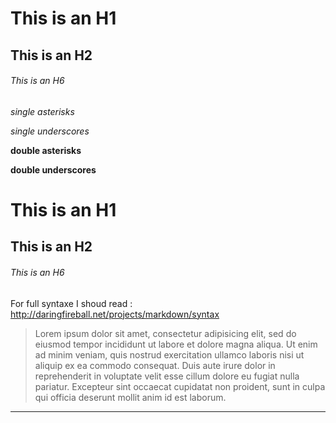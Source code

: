 # This is an H1

## This is an H2

###### This is an H6


*single asterisks*

_single underscores_

**double asterisks**

__double underscores__


# This is an H1

## This is an H2

###### This is an H6

For full syntaxe I shoud read :
<http://daringfireball.net/projects/markdown/syntax>


>Lorem ipsum dolor sit amet, consectetur adipisicing elit, sed do eiusmod
>tempor incididunt ut labore et dolore magna aliqua. Ut enim ad minim veniam,
>quis nostrud exercitation ullamco laboris nisi ut aliquip ex ea commodo
>consequat. Duis aute irure dolor in reprehenderit in voluptate velit esse
>cillum dolore eu fugiat nulla pariatur. Excepteur sint occaecat cupidatat non
>proident, sunt in culpa qui officia deserunt mollit anim id est laborum.



***
